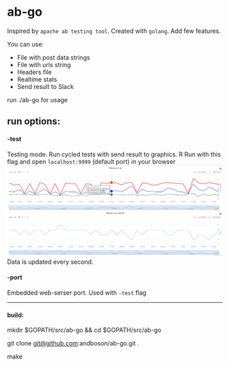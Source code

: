 # ab-go

Inspired by `apache ab testing tool`. Created with `golang`. Add few features.

You can use:

- File with post data strings
- File with urls string
- Headers file
- Realtime stats
- Send result to Slack


run ./ab-go for usage

## run options:

#### -test
Testing mode. Run cycled tests with send result to graphics. R
Run with this flag and open `localhost:9999` (default port) in your browser
<img src="tests/screenshot.png" />
Data is updated every second.

#### -port
Embedded web-serser port. Used with `-test` flag


-----------------
#### build:
mkdir $GOPATH/src/ab-go && cd $GOPATH/src/ab-go

git clone git@github.com:andboson/ab-go.git .

make

